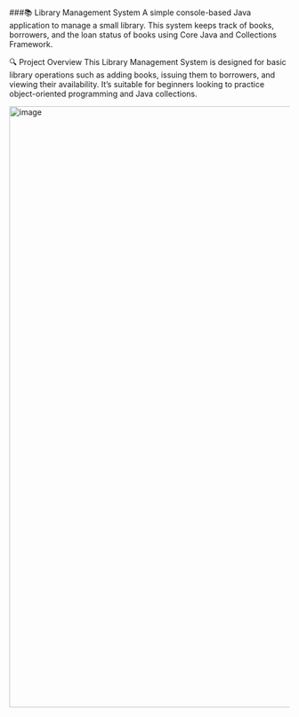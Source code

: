 ###📚 Library Management System
A simple console-based Java application to manage a small library. This system keeps track of books, borrowers, and the loan status of books using Core Java and Collections Framework.

🔍 Project Overview
This Library Management System is designed for basic library operations such as adding books, issuing them to borrowers, and viewing their availability. It’s suitable for beginners looking to practice object-oriented programming and Java collections.






<img width="1920" height="1080" alt="image" src="https://github.com/user-attachments/assets/d1928393-156a-4cb2-b158-4a17f7974928" />
